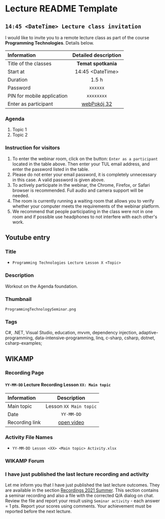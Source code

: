 # Lecture README Template

## `14:45 <DateTime> Lecture class invitation`

I would like to invite you to a remote lecture class as part of the course **Programming Technologies**. Details below.

| Information                |     Detailed description      |
| :------------------------- | :---------------------------: |
| Title of the classes       |      **Temat spotkania**      |
| Start at                   |      14:45 \<DateTime\>       |
| Duration                   |             1.5 h             |
| Password                   |           `xxxxxx`            |
| PIN for mobile application |          `xxxxxxxx`           |
| Enter as participant       | [webPokój 32](https://a.b.pl) |

### Agenda

1. Topic 1
1. Topic 2

### Instruction for visitors

1. To enter the webinar room, click on the button: `Enter as a participant` located in the table above. Then enter your TUL email address, and enter the password listed in the table.
1. Please do not enter your email password, it is completely unnecessary in this case. A valid password is given above.
1. To actively participate in the webinar, the Chrome, Firefox, or Safari browser is recommended. Full audio and camera support will be needed.
1. The room is currently running a waiting room that allows you to verify whether your computer meets the requirements of the webinar platform.
1. We recommend that people participating in the class were not in one room and if possible use headphones to not interfere with each other's work.

## Youtube entry

### Title

- `Programming Technologies Lecture Lesson X <Topic>`

### Description

Workout on the Agenda foundation.

### Thumbnail

`ProgrammingTechnologySeminar.png`

### Tags

C#, .NET, Visual Studio, education, mvvm, dependency injection, adaptive-programming, data-intensive-programming, linq, c-sharp, csharp, dotnet, csharp-examples;

## WIKAMP

### Recording Page

#### `YY-MM-DD` Lecture Recording Lesson `XX: Main topic`

| Information    |         Description         |
| :------------- | :-------------------------: |
| Main topic     |   Lesson `XX Main topic`    |
| Date           |         `YY-MM-DD`          |
| Recording link | [open video](https://a.b.c) |

### Activity File Names

- `YY-MM-DD Lesson <XX> <Main topic> Activity.xlsx`

### WIKAMP Forum

### I have just published the last lecture recording and activity

Let me inform you that I have just published the last lecture outcomes. They are available in the section [Recordings 2021 Summer](https://ife.edu.p.lodz.pl/course/view.php?id=224#section-3). This section contains a seminar recording and also a file with the corrected Q/A dialog on chat. Review the file and report your result using `Seminar activity` - each answer = 1 pts. Report your scores using comments. Your achievement must be reported before the next lecture.
